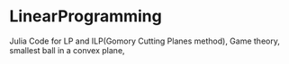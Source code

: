 # LinearProgramming
 Julia Code for LP and ILP(Gomory Cutting Planes method), Game theory, smallest ball in a convex plane, 

